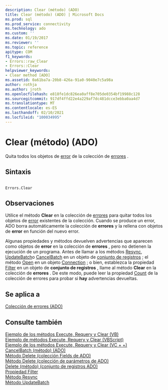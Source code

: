 ```yaml
---
description: Clear (método) (ADO)
title: Clear (método) (ADO) | Microsoft Docs
ms.prod: sql
ms.prod_service: connectivity
ms.technology: ado
ms.custom: ''
ms.date: 01/19/2017
ms.reviewer: ''
ms.topic: reference
apitype: COM
f1_keywords:
- Errors::raw_Clear
- Errors::Clear
helpviewer_keywords:
- Clear method [ADO]
ms.assetid: 0a61ba7a-20b8-426a-91a0-9040e7c5a98a
author: rothja
ms.author: jroth
ms.openlocfilehash: e818fe1dc826ea0aff8e705de0354bf19988c128
ms.sourcegitcommit: 917df4ffd22e4a229af7dc481dcce3ebba0aa4d7
ms.translationtype: MT
ms.contentlocale: es-ES
ms.lasthandoff: 02/10/2021
ms.locfileid: "100034995"
---
```

# <a name="clear-method-ado"></a>Clear (método) (ADO)
Quita todos los objetos de [error](./error-object.md) de la colección de [errores](./errors-collection-ado.md) .  
  
## <a name="syntax"></a>Sintaxis  
  
```  
  
Errors.Clear  
```  
  
## <a name="remarks"></a>Observaciones  
 Utilice el método **Clear** en la colección de [errores](./errors-collection-ado.md) para quitar todos los objetos de [error](./error-object.md) existentes de la colección. Cuando se produce un error, ADO borra automáticamente la colección de **errores** y la rellena con objetos de **error** en función del nuevo error.  
  
 Algunas propiedades y métodos devuelven advertencias que aparecen como objetos de **error** en la colección de **errores** , pero no detienen la ejecución de un programa. Antes de llamar a los métodos [Resync](./resync-method.md), [UpdateBatch](./updatebatch-method.md)o [CancelBatch](./cancelbatch-method-ado.md) en un objeto de [conjunto de registros](./recordset-object-ado.md) ; el método [Open](./open-method-ado-connection.md) en un objeto [Connection](./connection-object-ado.md) ; o bien, establezca la propiedad [Filter](./filter-property.md) en un objeto de **conjunto de registros** , llame al método **Clear** en la colección de **errores** . De este modo, puede leer la propiedad [Count](./count-property-ado.md) de la colección de errores para probar si **hay** advertencias devueltas.  
  
## <a name="applies-to"></a>Se aplica a  
 [Colección de errores (ADO)](./errors-collection-ado.md)  
  
## <a name="see-also"></a>Consulte también  
 [Ejemplo de los métodos Execute, Requery y Clear (VB)](./execute-requery-and-clear-methods-example-vb.md)   
 [Ejemplo de métodos Execute, Requery y Clear (VBScript)](./execute-requery-and-clear-methods-example-vbscript.md)   
 [Ejemplo de los métodos Execute, Requery y Clear (VC + +)](./execute-requery-and-clear-methods-example-vc.md)   
 [CancelBatch (método) (ADO)](./cancelbatch-method-ado.md)   
 [Método Delete (colección Fields de ADO)](./delete-method-ado-fields-collection.md)   
 [Método Delete (colección de parámetros de ADO)](./delete-method-ado-parameters-collection.md)   
 [Delete (método) (conjunto de registros ADO)](./delete-method-ado-recordset.md)   
 [Propiedad Filter](./filter-property.md)   
 [Método Resync](./resync-method.md)   
 [Método UpdateBatch](./updatebatch-method.md)
